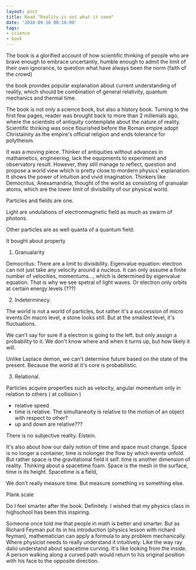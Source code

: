 ```yaml
---
layout: post
title: Read "Reality is not what it seem"
date: '2018-09-16 00:16:00'
tags:
- science
- book
---
```


The book is a glorified account of how scientific thinking of people who are brave enough to embrace uncertantiy, humble enough to admit the limit of their own ignorance, to question what have always been the norm (faith of the crowd)

the book provides popular explanation about current understanding of reality, which should be combination of general relativity, quantum mechanics and thermal time. 

The book is not only a science book, but also a history book. Turning to the first few pages, reader was brought back to more than 2 millenials ago, where the scientists of antiquity contemplate about the nature of reality. Scientific thinking was once flourished before the Roman empire adopt Christainity as the empire's official religion and ends tolerance for polytheism. 

It was a moving piece. Thinker of antiquities without advances in mathametics, engineering, lack the equipments to experiment and observatory result. However, they still manage to reflect, question and propose a world view which is pretty close to mordern physics' explanation. It shows the power of intuition and vivid imagination. Thinkers like Democritus, Anexamandria, thought of the world as consisting of granualar atoms, which are the lower limit of divisibility of our physical world.


Particles and fields are one. 

Light are undulations of electronmagnetic field as much as swarm of photons.

Other particles are as well quanta of a quantum field.

It bought about property
1.  Granualarity

Democritus: There are a limit to divisibility.
Eigenvalue equation: electron can not just take any velocity around a nucleus. It can only assume a finite number of velocities, momentums..., which is determined by eigenvalue equation. That is why we see spetral of light waves. Or electron only orbits at certain energy levels (???) 

2.	Indeterminecy.

The world is not a world of particles, but rather it's a succession of micro events.On macro level, a stone looks still. But at the smallest level, it's fluctuations.

We can't say for sure if a electron is going to the left. but only assign a probability to it. We don't know where and when it turns up, but how likely it will. 

Unlike Laplace demon, we can't determine future based on the state of the present. Because the world at it's core is probabilistic.  

3.	Relational.

Particles acquire properties such as velocity, angular momentum only in relation to others ( at collision )

- relative speed
- time is relative. The simultaneoity is relative to the motion of an object with respect to other?
- up and down are relative???

There is no subjective reality. Eistein. 




It's also about how our daily notion of time and space must change. Space is no longer a container, time is nolonger the flow by which events unfold. But rather space is the gravitational field it self. time is another dimension of reality. Thinking about a spacetime foam. Space is the mesh in the surface, time is its height. Spacetime is a field, 

We don't really measure time. But measure something vs something else.

Plank scale

Do I feel smarter after the book. Definitely. I wished that my physics class in highschool has been this inspiring. 

Someone once told me that people in math is better and smarter. But as Richard Feyman put its in his introduction (physics lesson with richard feyman), mathematician can apply a formula to any problem mechanically. Where physicist needs to really understand it intuitively. Like the way ray dalio understand about spacetime curving. It's like looking from the inside. A person walking along a curved path would return to his original position with his face to the opposite direction.